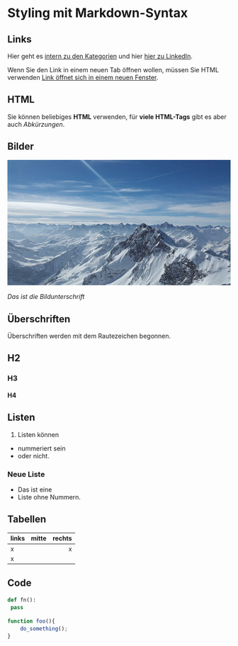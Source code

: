 # Styling mit Markdown-Syntax

## Links
Hier geht es [ intern zu den Kategorien](categories.md) und hier
[ hier zu LinkedIn](https://linkedin.com).

Wenn Sie den Link in einem neuen Tab öffnen wollen, müssen Sie HTML verwenden
<a href="http://example.com/" target="_blank">Link öffnet sich in einem neuen Fenster</a>.

## HTML
Sie können beliebiges <strong>HTML</strong> verwenden, für **viele HTML-Tags** gibt es aber auch *Abkürzungen*.

## Bilder

![Alt-Text](img/berge.jpg)

*Das ist die Bildunterschrift*

## Überschriften
Überschriften werden mit dem Rautezeichen begonnen.
## H2
### H3
#### H4

## Listen
1. Listen können
- nummeriert sein
- oder nicht.

### Neue Liste
- Das ist eine
- Liste ohne Nummern.

## Tabellen
links| mitte | rechts
:-   | :-:   | -:
    x|       |x
|x|

## Code
```python
def fn():
 pass
```

```javascript
function foo(){
    do_something();
}
```

